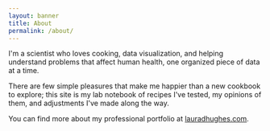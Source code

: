 ```yaml
---
layout: banner
title: About
permalink: /about/
---
```


I'm a scientist who loves cooking, data visualization, and helping understand problems that affect human health, one organized piece of data at a time.

There are few simple pleasures that make me happier than a new cookbook to explore; this site is my lab notebook of recipes I've tested, my opinions of them, and adjustments I've made along the way.

You can find more about my professional portfolio at [lauradhughes.com](http://lauradhughes.com).
